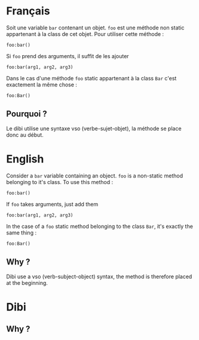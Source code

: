 # Français

Soit une variable `bar` contenant un objet. `foo` est une méthode non static appartenant à la class de cet objet.
Pour utiliser cette méthode :
```skribi
foo:bar()
```

Si `foo` prend des arguments, il suffit de les ajouter
```skribi
foo:bar(arg1, arg2, arg3)
```

Dans le cas d'une méthode `foo` static appartenant à la class `Bar` c'est exactement la même chose :
```skribi
foo:Bar()
```

## Pourquoi ?

Le dibi utilise une syntaxe vso (verbe-sujet-objet), la méthode se place donc au début.


# English

Consider a `bar` variable containing an object. `foo` is a non-static method belonging to it's class.
To use this method :
```skribi
foo:bar()
```

If `foo` takes arguments, just add them
```skribi
foo:bar(arg1, arg2, arg3)
```

In the case of a `foo` static method belonging to the class `Bar`, it's exactly the same thing :
```skribi
foo:Bar()
```

## Why ?

Dibi use a vso (verb-subject-object) syntax, the method is therefore placed at the beginning.


# Dibi


## Why ?


